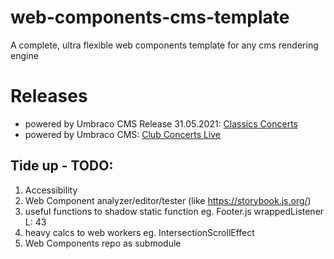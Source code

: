 # web-components-cms-template
A complete, ultra flexible web components template for any cms rendering engine

# Releases
- powered by Umbraco CMS Release 31.05.2021: [Classics Concerts](http://www.migros-kulturprozent-classics.ch/)
- powered by Umbraco CMS: [Club Concerts Live](https://www.club-konzerte.ch/)

## Tide up - TODO:

1. Accessibility
1. Web Component analyzer/editor/tester (like https://storybook.js.org/)
1. useful functions to shadow static function eg. Footer.js wrappedListener L: 43
1. heavy calcs to web workers eg. IntersectionScrollEffect
1. Web Components repo as submodule
